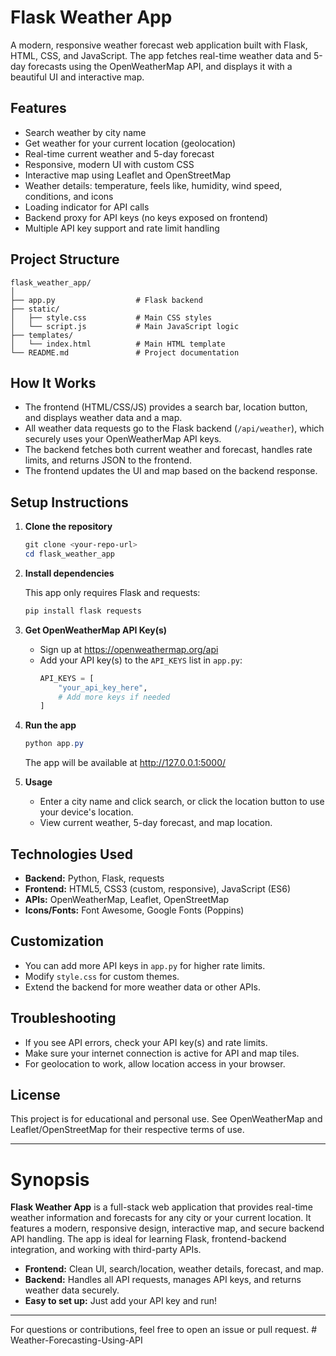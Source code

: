 # Flask Weather App

A modern, responsive weather forecast web application built with Flask, HTML, CSS, and JavaScript. The app fetches real-time weather data and 5-day forecasts using the OpenWeatherMap API, and displays it with a beautiful UI and interactive map.

## Features

- Search weather by city name
- Get weather for your current location (geolocation)
- Real-time current weather and 5-day forecast
- Responsive, modern UI with custom CSS
- Interactive map using Leaflet and OpenStreetMap
- Weather details: temperature, feels like, humidity, wind speed, conditions, and icons
- Loading indicator for API calls
- Backend proxy for API keys (no keys exposed on frontend)
- Multiple API key support and rate limit handling

## Project Structure

```
flask_weather_app/
│
├── app.py                  # Flask backend
├── static/
│   ├── style.css           # Main CSS styles
│   └── script.js           # Main JavaScript logic
├── templates/
│   └── index.html          # Main HTML template
└── README.md               # Project documentation
```

## How It Works

- The frontend (HTML/CSS/JS) provides a search bar, location button, and displays weather data and a map.
- All weather data requests go to the Flask backend (`/api/weather`), which securely uses your OpenWeatherMap API keys.
- The backend fetches both current weather and forecast, handles rate limits, and returns JSON to the frontend.
- The frontend updates the UI and map based on the backend response.

## Setup Instructions

1. **Clone the repository**

   ```powershell
   git clone <your-repo-url>
   cd flask_weather_app
   ```

2. **Install dependencies**

   This app only requires Flask and requests:
   ```powershell
   pip install flask requests
   ```

3. **Get OpenWeatherMap API Key(s)**

   - Sign up at https://openweathermap.org/api
   - Add your API key(s) to the `API_KEYS` list in `app.py`:
     ```python
     API_KEYS = [
         "your_api_key_here",
         # Add more keys if needed
     ]
     ```

4. **Run the app**

   ```powershell
   python app.py
   ```
   The app will be available at http://127.0.0.1:5000/

5. **Usage**

   - Enter a city name and click search, or click the location button to use your device's location.
   - View current weather, 5-day forecast, and map location.

## Technologies Used

- **Backend:** Python, Flask, requests
- **Frontend:** HTML5, CSS3 (custom, responsive), JavaScript (ES6)
- **APIs:** OpenWeatherMap, Leaflet, OpenStreetMap
- **Icons/Fonts:** Font Awesome, Google Fonts (Poppins)

## Customization

- You can add more API keys in `app.py` for higher rate limits.
- Modify `style.css` for custom themes.
- Extend the backend for more weather data or other APIs.

## Troubleshooting

- If you see API errors, check your API key(s) and rate limits.
- Make sure your internet connection is active for API and map tiles.
- For geolocation to work, allow location access in your browser.

## License

This project is for educational and personal use. See OpenWeatherMap and Leaflet/OpenStreetMap for their respective terms of use.

---

# Synopsis

**Flask Weather App** is a full-stack web application that provides real-time weather information and forecasts for any city or your current location. It features a modern, responsive design, interactive map, and secure backend API handling. The app is ideal for learning Flask, frontend-backend integration, and working with third-party APIs.

- **Frontend:** Clean UI, search/location, weather details, forecast, and map.
- **Backend:** Handles all API requests, manages API keys, and returns weather data securely.
- **Easy to set up:** Just add your API key and run!

---

For questions or contributions, feel free to open an issue or pull request.
#   W e a t h e r - F o r e c a s t i n g - U s i n g - A P I  
 